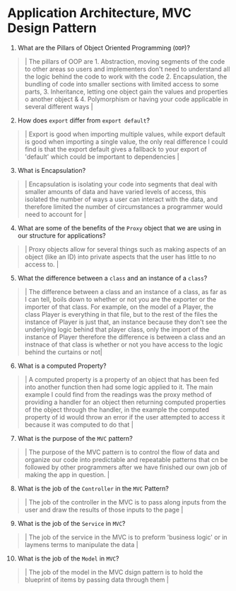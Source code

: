 # Application Architecture, MVC Design Pattern
01. What are the Pillars of Object Oriented Programming (`OOP`)?
  
  > | The pillars of OOP are 1. Abstraction, moving segments of the code to other areas so users and implementers don't need to understand all the logic behind the code to work with the code 2. Encapsulation, the bundling of code into smaller sections with limited access to some parts, 3. Inheritance, letting one object gain the values and properties o another object  & 4. Polymorphism or having your code applicable in several different ways  |

02. How does `export` differ from `export default`?
  
  > | Export is good when importing multiple values, while export default is good when importing a single value, the only real difference I could find is that the export default gives a fallback to your export of 'default' which could be important to dependencies |

03. What is Encapsulation?
  
  > | Encapsulation is isolating your code into segments that deal with smaller amounts of data and have varied levels of access, this isolated the number of ways a user can interact with the data, and therefore limited the number of circumstances a programmer would need to account for |

04. What are some of the benefits of the `Proxy` object that we are using in our structure for applications?
  
  > | Proxy objects allow for several things such as making aspects of an object (like an ID) into private aspects that the user has little to no access to. |

05. What the difference between a `class` and an instance of a `class`?
  
  > | The difference between a class and an instance of a class, as far as I can tell, boils down to whether or not you are the exporter or the importer of that class. For example, on the model of a Player, the class Player is everything in that file, but to the rest of the files the instance of 
  Player is just that, an instance because they don't see the underlying logic behind that player class, only the import of the instance of Player therefore the difference is between a class and an instnace of that class is whether or not you have access to the logic behind the curtains or not|

06. What is a computed Property?
  
  > | A computed property is a property of an object that has been fed into another function then had some logic applied to it. The main example I could find from the readings was the proxy method of providing a handler for an object then returning computed properties of the object through the handler, in the example the computed property of id would throw an error if the user attempted to access it because it was computed to do that  |

07. What is the purpose of the `MVC` pattern?
  
  > | The purpose of the MVC pattern is to control the flow of data and organize our code into predictable and repeatable patterns that cn be followed by other programmers after we have finished our own job of making the app in question. |

08. What is the job of the `Controller` in the `MVC` Pattern?
  
  > | The job of the controller in the MVC is to pass along inputs from the user and draw the results of those inputs to the page |

09. What is the job of the `Service` in `MVC`?
  
  > | The job of the service in the MVC is to preform 'business logic' or in laymens terms to manipulate the data |

10. What is the job of the `Model` in `MVC`?
  
  > | The job of the model in the MVC dsign pattern is to hold the blueprint of items by passing data through them |

